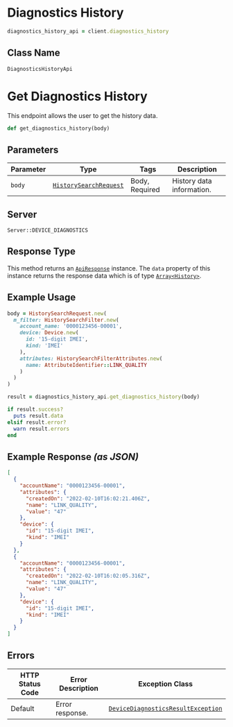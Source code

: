 # Diagnostics History

```ruby
diagnostics_history_api = client.diagnostics_history
```

## Class Name

`DiagnosticsHistoryApi`


# Get Diagnostics History

This endpoint allows the user to get the history data.

```ruby
def get_diagnostics_history(body)
```

## Parameters

| Parameter | Type | Tags | Description |
|  --- | --- | --- | --- |
| `body` | [`HistorySearchRequest`](../../doc/models/history-search-request.md) | Body, Required | History data information. |

## Server

`Server::DEVICE_DIAGNOSTICS`

## Response Type

This method returns an [`ApiResponse`](../../doc/api-response.md) instance. The `data` property of this instance returns the response data which is of type [`Array<History>`](../../doc/models/history.md).

## Example Usage

```ruby
body = HistorySearchRequest.new(
  m_filter: HistorySearchFilter.new(
    account_name: '0000123456-00001',
    device: Device.new(
      id: '15-digit IMEI',
      kind: 'IMEI'
    ),
    attributes: HistorySearchFilterAttributes.new(
      name: AttributeIdentifier::LINK_QUALITY
    )
  )
)

result = diagnostics_history_api.get_diagnostics_history(body)

if result.success?
  puts result.data
elsif result.error?
  warn result.errors
end
```

## Example Response *(as JSON)*

```json
[
  {
    "accountName": "0000123456-00001",
    "attributes": {
      "createdOn": "2022-02-10T16:02:21.406Z",
      "name": "LINK_QUALITY",
      "value": "47"
    },
    "device": {
      "id": "15-digit IMEI",
      "kind": "IMEI"
    }
  },
  {
    "accountName": "0000123456-00001",
    "attributes": {
      "createdOn": "2022-02-10T16:02:05.316Z",
      "name": "LINK_QUALITY",
      "value": "47"
    },
    "device": {
      "id": "15-digit IMEI",
      "kind": "IMEI"
    }
  }
]
```

## Errors

| HTTP Status Code | Error Description | Exception Class |
|  --- | --- | --- |
| Default | Error response. | [`DeviceDiagnosticsResultException`](../../doc/models/device-diagnostics-result-exception.md) |

